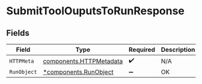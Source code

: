 # SubmitToolOuputsToRunResponse


## Fields

| Field                                                              | Type                                                               | Required                                                           | Description                                                        |
| ------------------------------------------------------------------ | ------------------------------------------------------------------ | ------------------------------------------------------------------ | ------------------------------------------------------------------ |
| `HTTPMeta`                                                         | [components.HTTPMetadata](../../models/components/httpmetadata.md) | :heavy_check_mark:                                                 | N/A                                                                |
| `RunObject`                                                        | [*components.RunObject](../../models/components/runobject.md)      | :heavy_minus_sign:                                                 | OK                                                                 |